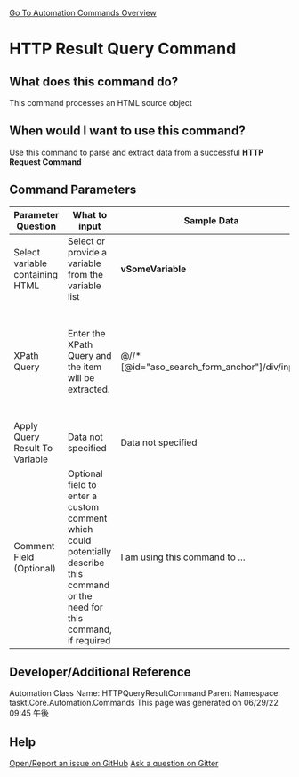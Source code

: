 <!--TITLE: HTTP Result Query Command -->
<!-- SUBTITLE: a command in the API Commands group. -->
[Go To Automation Commands Overview](/automation-commands.md)


# HTTP Result Query Command


## What does this command do?
This command processes an HTML source object


## When would I want to use this command?
Use this command to parse and extract data from a successful **HTTP Request Command**


## Command Parameters
| Parameter Question   	| What to input  	|  Sample Data 	| Remarks  	|
| ---                    | ---               | ---           | ---       |
|Select variable containing HTML|Select or provide a variable from the variable list|**vSomeVariable**||
|XPath Query|Enter the XPath Query and the item will be extracted.|@//*[@id="aso_search_form_anchor"]/div/input|You can use Chrome Dev Tools to click an element and copy the XPath.|
|Apply Query Result To Variable|Data not specified|Data not specified|Data not specified|
|Comment Field (Optional)|Optional field to enter a custom comment which could potentially describe this command or the need for this command, if required|I am using this command to ...|Optional|










## Developer/Additional Reference
Automation Class Name: HTTPQueryResultCommand
Parent Namespace: taskt.Core.Automation.Commands
This page was generated on 06/29/22 09:45 午後


## Help
[Open/Report an issue on GitHub](https://github.com/saucepleez/taskt/issues/new)
[Ask a question on Gitter](https://gitter.im/taskt-rpa/Lobby)
